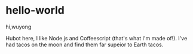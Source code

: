 # hello-world

hi,wuyong

Hubot here, I like Node.js and Coffeescript (that's what I'm made of!).
I've had tacos on the moon and find them far supeior to Earth tacos.
